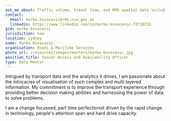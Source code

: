 ```yaml
---
ask_me_about: Traffic volume, travel time, and RMS spatial data including heavy vehicles, rest areas, tolling, etc. Interactive and accessible data visualisation comprising of numerical and spatial data.
contact:
  email: marko.kovacevic@rms.nsw.gov.au
  linkedin: https://www.linkedin.com/in/marko-kovacevic-7371021b
gid: marko-kovacevic
jurisdiction: nsw
location: sydney
name: Marko Kovacevic
organisation: Roads & Maritime Services
photo_url: /resources/images/mentors/marko-kovacevic.jpg
position_title: Senior Access and Availability Officer
type: Data Mentor
---
```


Intrigued by transport data and the analytics it drives, I am passionate about the intricacies of visualisation of such complex and multi layered information. My commitment is to improve the transport experience through providing better decision making abilities and harnessing the power of data to solve problems. 

I am a change focussed, part time perfectionist driven by the rapid change in technology, people's attention span and hard drive capacity.